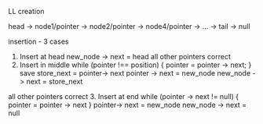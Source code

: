 LL creation

head -> node1/pointer -> node2/pointer -> node4/pointer -> ... -> tail -> null

insertion - 3 cases

1. Insert at head
new_node -> next = head
all other pointers correct
2. Insert in middle
while (pointer !== position) {
    pointer = pointer -> next;
}
save store_next = pointer-> next
pointer -> next = new_node
new_node -> next = store_next

all other pointers correct
3. Insert at end
while (pointer -> next != null) {
    pointer = pointer -> next
}
pointer-> next = new_node
new_node -> next = null


